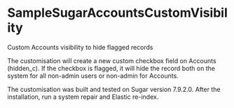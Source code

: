 # SampleSugarAccountsCustomVisibility
Custom Accounts visibility to hide flagged records

The customisation will create a new custom checkbox field on Accounts (hidden_c).
If the checkbox is flagged, it will hide the record both on the system for all non-admin users or non-admin for Accounts.

The customisation was built and tested on Sugar version 7.9.2.0.
After the installation, run a system repair and Elastic re-index.
